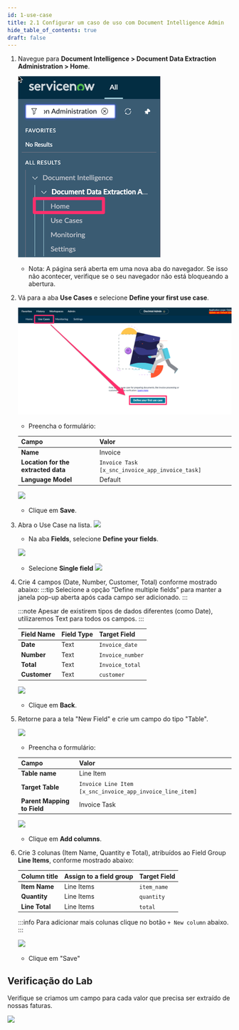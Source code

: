 ```yaml
---
id: 1-use-case
title: 2.1 Configurar um caso de uso com Document Intelligence Admin
hide_table_of_contents: true
draft: false
---
```


1. Navegue para **Document Intelligence > Document Data Extraction Administration > Home**.

    ![](../images/2025-02-03-09-26-33.png)

   - Nota: A página será aberta em uma nova aba do navegador. Se isso não acontecer, verifique se o seu navegador não está bloqueando a abertura.
2. Vá para a aba **Use Cases** e selecione **Define your first use case**.

    ![](../images/2025-02-03-09-28-02.png)  

   - Preencha o formulário:

    | Campo                        | Valor                                      |
    |------------------------------|--------------------------------------------|
    | **Name**                     | Invoice                                    |
    | **Location for the extracted data** | `Invoice Task [x_snc_invoice_app_invoice_task]` |
    | **Language Model** | Default |

    ![](../images/2025-01-29-09-45-13.png)
   - Clique em **Save**.

3. Abra o Use Case na lista.
    ![](../images/2024-08-23-14-21-49.png)
    - Na aba **Fields**, selecione **Define your fields**.

    ![](../images/2024-08-23-14-22-02.png)

    - Selecione **Single field**
    ![](../images/2025-01-29-09-46-20.png)

4. Crie 4 campos (Date, Number, Customer, Total) conforme mostrado abaixo:
    :::tip
    Selecione a opção “Define multiple fields” para manter a janela pop-up aberta após cada campo ser adicionado.
    :::

    :::note
    Apesar de existirem tipos de dados diferentes (como Date), utilizaremos Text para todos os campos.
    :::
   
    | Field Name  | Field Type    | Target Field  |
    |-------------|---------------|---------------|
    | **Date**    | Text | `Invoice_date` |
    | **Number**  | Text | `Invoice_number` |
    | **Total**   | Text| `Invoice_total` |
    | **Customer**| Text      | `customer` |

    ![](../images/2024-08-23-14-22-51.png)

    - Clique em **Back**.

5. Retorne para a tela "New Field" e crie um campo do tipo "Table".

    ![](../images/2025-01-28-12-13-23.png)

     - Preencha o formulário:

    | Campo              | Valor                                      |
    |--------------------|--------------------------------------------|
    | **Table name** | Line Item                                |
    | **Target Table**    | `Invoice Line Item [x_snc_invoice_app_invoice_line_item]`|
    | **Parent Mapping to Field** | Invoice Task                    |

    ![](../images/2025-01-28-12-14-21.png)

     - Clique em **Add columns**.

6. Crie 3 colunas (Item Name, Quantity e Total), atribuídos ao Field Group **Line Items**, conforme mostrado abaixo:
   
    | Column title  | Assign to a field group | Target Field |
    |-------------|-------------------------|--------------|
    | **Item Name** | Line Items            | `item_name`  |
    | **Quantity**  | Line Items            | `quantity`   |
    | **Line Total**| Line Items            | `total`      |

    :::info
    Para adicionar mais colunas clique no botão `+ New column` abaixo.
    :::

    ![](../images/2025-01-28-12-16-29.png)

    - Clique em "Save"

## Verificação do Lab

Verifique se criamos um campo para cada valor que precisa ser extraído de nossas faturas.

![](../images/2024-08-23-14-32-27.png)
